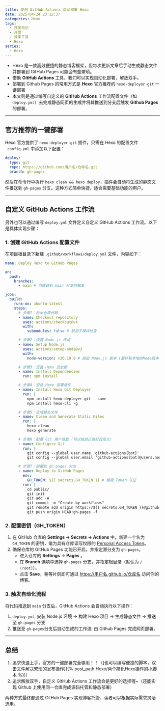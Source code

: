 ```yaml
---
title: 使用 GitHub Actions 自动部署 Hexo
date: 2025-04-24 23:12:37
categories: Hexo
tags:
  - 开发日记
  - 开发
  - 效率工具
  - Hexo
series:
  - Hexo
---
```


- Hexo 是一款高效便捷的静态博客框架，但每次更新文章后手动生成静态文件并部署到 GitHub Pages 可能会有些繁琐。
- 借助 **GitHub Actions** 工具，我们可以实现自动化部署，解放双手。
- 部署到 Github Pages 的常用方式是 **Hexo** 官方推荐的 `hexo-deployer-git` 一键部署
- 本文则是通过编写自定义的 **GitHub Actions** 工作流配置文件（如 `deploy.yml`）去完成静态网页的生成并将其推送到分支后触发 **Github Pages** 的部署。

---

## 官方推荐的一键部署

Hexo 官方提供了 `hexo-deployer-git` 插件，只需在 Hexo 的配置文件 `_config.yml` 中添加以下配置：

```yaml
deploy:
  type: git
  repo: https://github.com/用户名/仓库名.git
  branch: gh-pages
```

然后在命令行中执行 `hexo clean && hexo deploy`，插件会自动将生成的静态文件推送到 `gh-pages` 分支。这种方式简单快捷，适合需要基础功能的用户。

---

## 自定义 GitHub Actions 工作流

另外也可以通过编写 `deploy.yml` 文件定义自定义 GitHub Actions 工作流。以下是具体实现步骤：

### 1. 创建 GitHub Actions 配置文件

在项目根目录下新建 `.github/workflows/deploy.yml` 文件，内容如下：

```yaml
name: Deploy Hexo to GitHub Pages

on:
  push:
    branches:
      - main # 当推送到 main 分支时触发

jobs:
  build:
    runs-on: ubuntu-latest
    steps:
      # 步骤1：检出仓库代码
      - name: Checkout repository
        uses: actions/checkout@v4
        with:
          submodules: false # 禁用子模块检查

      # 步骤2：设置 Node.js 环境
      - name: Setup Node.js
        uses: actions/setup-node@v3
        with:
          node-version: v20.18.0 # 指定 Node.js 版本 (最好和本地的Node版本一致，减少报错的机率)

      # 步骤3：安装 Hexo 及依赖
      - name: Install Dependencies
        run: npm install

      # 步骤4：安装 Hexo 部署插件
      - name: Install Hexo Git Deployer
        run: |
          npm install hexo-deployer-git --save 
          npm install hexo-cli -g

      # 步骤5：生成静态文件
      - name: Clean and Generate Static Files
        run: |
          hexo clean
          hexo generate

      # 步骤6：配置 Git 用户信息 (可以按自己喜好自定义)
      - name: Configure Git
        run: |
          git config --global user.name 'github-actions[bot]'
          git config --global user.email 'github-actions[bot]@users.noreply.github.com'

      # 步骤7：部署到 gh-pages 分支
      - name: Deploy to GitHub Pages
        env:
          GH_TOKEN: ${{ secrets.GH_TOKEN }} # 使用 Token 认证
        run: |
          cd public/
          git init
          git add -A
          git commit -m "Create by workflows"
          git remote add origin https://${{ secrets.GH_TOKEN }}@github.com/trying-c/trying-hexo.git
          git push origin HEAD:gh-pages -f
```

### 2. 配置密钥（GH_TOKEN）

1. 在 GitHub 仓库的 **Settings → Secrets → Actions** 中，新建一个名为 `GH_TOKEN` 的密钥，值为具有仓库读写权限的 [Personal Access Token](https://github.com/settings/tokens)。
2. 确保仓库的 GitHub Pages 功能已开启，并指定源分支为 `gh-pages`。
   - 进入仓库的 **Settings** → **Pages** 。
   - 在 **Branch** 选项中选择 `gh-pages` 分支，并指定根目录（默认为 `/ (root)`）。
   - 点击 **Save**，稍等片刻即可通过 https://用户名.github.io/仓库名 访问你的博客。

### 3. 触发自动化流程

将代码推送到 `main` 分支后，GitHub Actions 会自动执行以下操作：

1. `deploy.yml`: 安装 Node.js 环境 → 构建 Hexo 项目 → 生成静态文件 → 推送至 `gh-pages` 分支
2. 推送至 `gh-pages`分支后自动生成的工作流: 由 Github Pages 完成网页部署。

---

## 总结

1. 追求快速上手，官方的一键部署完全够用！！（[也可以编写便捷的脚本，双击文件解决繁琐的发布操作]({% post_path Hexo/两个简化Hexo操作的小脚本 %})）
2. 追求解放双手，自定义 GitHub Actions 工作流会是更好的选择喔~（还能实现 Github 上使用同一仓库完成源码托管和静态部署）

两种方式最终都通过 GitHub Pages 实现博客托管，读者可以根据实际需求灵活选用。

